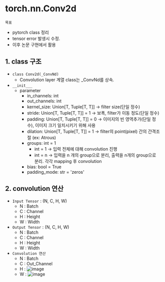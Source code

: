 # torch.nn.Conv2d

`목표` 
+ pytorch class 정리 
+ tensor error 발생시 수정. 
+ 이후 논문 구현에서 활용


## 1. class 구조 
+ ```class Conv2d(_ConvNd)```
    + Convolution layer 계열 class는 _ConvNd를 상속. 
+ ```__init___```
    + parameter
        + in_channels: int 
        + out_channels: int 
        + kernel_size: Union[T, Tuple[T, T]]  -> filter size(단일 정수)
        + stride: Union[T, Tuple[T, T]] = 1 -> 보폭, filter가 이동 정도(단일 정수) 
        + padding: Union[T, Tuple[T, T]] = 0  -> 이미지의 빈 영역추가(단일 정수), 이미지 크기 일치시키기 위해 사용
        + dilation: Union[T, Tuple[T, T]] = 1  -> filter의 point(pixel) 간의 갼격조절 (ex: Atrous)
        + groups: int = 1 
            + int = 1 -> 입력 전체에 대해 convolution 진행
            + int = n -> 입력을 n 개의 group으로 분리, 출력을 n개의 group으로 분리. 각각 mapping 후 convolution
        + bias: bool = True
        + padding_mode: str = 'zeros'
        
        
## 2. convolution 연산        
+ `Input Tensor` : (N, C, H, W)
     + N : Batch
     + C : Channel 
     + H : Height
     + W : Width 
+ `Output Tensor` : (N, C, H, W)    
     + N : Batch
     + C : Channel 
     + H : Height
     + W : Width 
+ `Convolution 연산`
     + N : Batch
     + C : Out_Channel
     + H : ![image](https://user-images.githubusercontent.com/61634628/104682792-dfd51180-5738-11eb-8705-71e8f44b7b8c.png)
     + W : ![image](https://user-images.githubusercontent.com/61634628/104682809-e9f71000-5738-11eb-9658-bac570c3e9a4.png)



